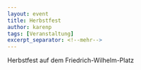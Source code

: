 ```yaml
---
layout: event
title: Herbstfest
author: karenp
tags: [Veranstaltung]
excerpt_separator: <!--mehr-->
---
```


Herbstfest auf dem Friedrich-Wilhelm-Platz

